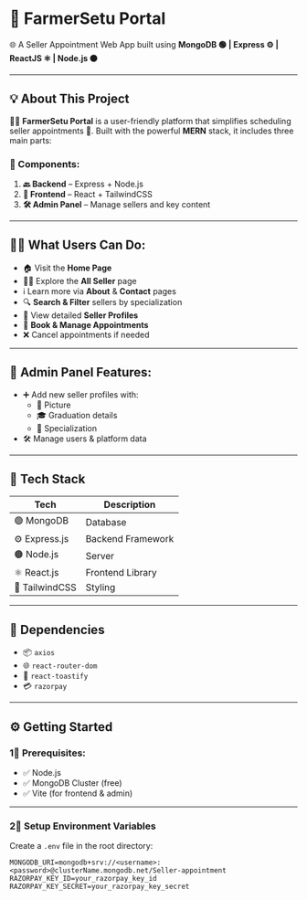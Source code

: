 # 🚜 FarmerSetu Portal  
🌐 A Seller Appointment Web App built using **MongoDB 🟢 | Express ⚙️ | ReactJS ⚛️ | Node.js 🟤**

---

## 💡 About This Project  
👨‍🌾 **FarmerSetu Portal** is a user-friendly platform that simplifies scheduling seller appointments 📅. Built with the powerful **MERN** stack, it includes three main parts:

### 🧱 Components:
1. **🔙 Backend** – Express + Node.js  
2. **🎨 Frontend** – React + TailwindCSS  
3. **🛠 Admin Panel** – Manage sellers and key content

---

## 🧑‍🌾 What Users Can Do:
- 🏠 Visit the **Home Page**
- 👨‍⚕️ Explore the **All Seller** page
- ℹ️ Learn more via **About** & **Contact** pages
- 🔍 **Search & Filter** sellers by specialization
- 📄 View detailed **Seller Profiles**
- 📆 **Book & Manage Appointments**
- ❌ Cancel appointments if needed

---

## 🔐 Admin Panel Features:
- ➕ Add new seller profiles with:
  - 📸 Picture
  - 🎓 Graduation details
  - 📘 Specialization
- 🛠 Manage users & platform data

---

## 🚀 Tech Stack

| Tech | Description |
|------|-------------|
| 🟢 MongoDB | Database |
| ⚙️ Express.js | Backend Framework |
| 🟤 Node.js | Server |
| ⚛️ React.js | Frontend Library |
| 🎨 TailwindCSS | Styling |

---

## 🧩 Dependencies

- 📦 `axios`
- 🌐 `react-router-dom`
- 🔔 `react-toastify`
- 💳 `razorpay`

---

## ⚙️ Getting Started

### 1⃣ Prerequisites:
- ✅ Node.js
- ✅ MongoDB Cluster (free)
- ✅ Vite (for frontend & admin)

---

### 2⃣ Setup Environment Variables  
Create a `.env` file in the root directory:

```env
MONGODB_URI=mongodb+srv://<username>:<password>@clusterName.mongodb.net/Seller-appointment
RAZORPAY_KEY_ID=your_razorpay_key_id
RAZORPAY_KEY_SECRET=your_razorpay_key_secret
